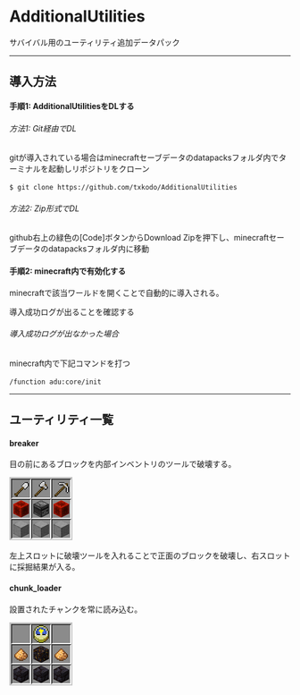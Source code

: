 # AdditionalUtilities
サバイバル用のユーティリティ追加データパック



------

## 導入方法

#### 手順1: AdditionalUtilitiesをDLする

###### 方法1: Git経由でDL

gitが導入されている場合はminecraftセーブデータのdatapacksフォルダ内でターミナルを起動しリポジトリをクローン

``$ git clone https://github.com/txkodo/AdditionalUtilities``

###### 方法2: Zip形式でDL

github右上の緑色の[Code]ボタンからDownload Zipを押下し、minecraftセーブデータのdatapacksフォルダ内に移動

#### 手順2: minecraft内で有効化する

minecraftで該当ワールドを開くことで自動的に導入される。

導入成功ログが出ることを確認する

###### 導入成功ログが出なかった場合

minecraft内で下記コマンドを打つ

``/function adu:core/init``



------

## ユーティリティ一覧

#### breaker

目の前にあるブロックを内部インベントリのツールで破壊する。

![breaker](readme_img/breaker.png)

左上スロットに破壊ツールを入れることで正面のブロックを破壊し、右スロットに採掘結果が入る。



#### chunk_loader

設置されたチャンクを常に読み込む。

![chunk_loader](readme_img/chunk_loader.png)
